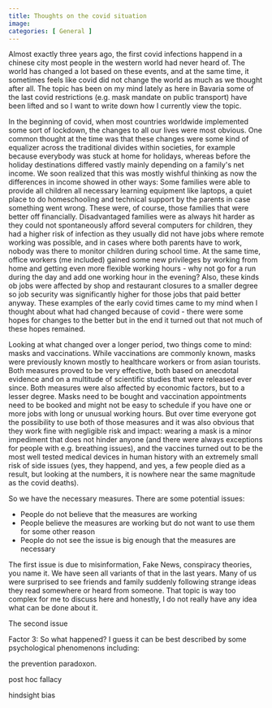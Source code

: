 ```yaml
---
title: Thoughts on the covid situation
image: 
categories: [ General ]
---
```


Almost exactly three years ago, the first covid infections happend in a chinese city most people in the western world had never heard of. The world has changed a lot based on these events, and at the same time, it sometimes feels like covid did not change the world as much as we thought after all. The topic has been on my mind lately as here in Bavaria some of the last covid restrictions (e.g. mask mandate on public transport) have been lifted and so I want to write down how I currently view the topic.

In the beginning of covid, when most countries worldwide implemented some sort of lockdown, the changes to all our lives were most obvious. One common thought at the time was that these changes were some kind of equalizer across the traditional divides within societies, for example because everybody was stuck at home for holidays, whereas before the holiday destinations differed vastly mainly depending on a family's net income.
We soon realized that this was mostly wishful thinking as now the differences in income showed in other ways: Some families were able to provide all children all necessary learning equipment like laptops, a quiet place to do homeschooling and technical support by the parents in case something went wrong. These were, of course, those families that were better off financially. Disadvantaged families were as always hit harder as they could not spontaneously afford several computers for children, they had a higher risk of infection as they usually did not have jobs where remote working was possible, and in cases where both parents have to work, nobody was there to monitor children during school time.
At the same time, office workers (me included) gained some new privileges by working from home and getting even more flexible working hours - why not go for a run during the day and add one working hour in the evening? Also, these kinds ob jobs were affected by shop and restaurant closures to a smaller degree so job security was significantly higher for those jobs that paid better anyway.
These examples of the early covid times came to my mind when I thought about what had changed because of covid - there were some hopes for changes to the better but in the end it turned out that not much of these hopes remained.

Looking at what changed over a longer period, two things come to mind: masks and vaccinations. While vaccinations are commonly known, masks were previously known mostly to healthcare workers or from asian tourists. Both measures proved to be very effective, both based on anecdotal evidence and on a multitude of scientific studies that were released ever since. Both measures were also affected by economic factors, but to a lesser degree. Masks need to be bought and vaccination appointments need to be booked and might not be easy to schedule if you have one or more jobs with long or unusual working hours. But over time everyone got the possibility to use both of those measures and it was also obvious that they work fine with negligible risk and impact: wearing a mask is a minor impediment that does not hinder anyone (and there were always exceptions for people with e.g. breathing issues), and the vaccines turned out to be the most well tested medical devices in human history with an extremely small risk of side issues (yes, they happend, and yes, a few people died as a result, but looking at the numbers, it is nowhere near the same magnitude as the covid deaths).

So we have the necessary measures. There are some potential issues:
- People do not believe that the measures are working
- People believe the measures are working but do not want to use them for some other reason
- People do not see the issue is big enough that the measures are necessary

The first issue is due to misinformation, Fake News, conspiracy theories, you name it. We have seen all variants of that in the last years. Many of us were surprised to see friends and family suddenly following strange ideas they read somewhere or heard from someone. That topic is way too complex for me to discuss here and honestly, I do not really have any idea what can be done about it.

The second issue 

Factor 3:
So what happened? I guess it can be best described by some psychological phenomenons including:

the prevention paradoxon. 

post hoc fallacy

hindsight bias